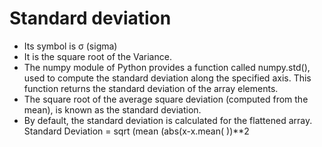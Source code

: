 # Standard deviation
* Its symbol is σ (sigma)
* It is the square root of the Variance.
* The numpy module of Python provides a function called numpy.std(), used to compute the 
standard deviation along the specified axis. This function returns the standard deviation of 
the array elements. 
* The square root of the average square deviation (computed from the mean), is known as the 
standard deviation. 
* By default, the standard deviation is calculated for the flattened array.
		Standard Deviation = sqrt (mean (abs(x-x.mean( ))**2
